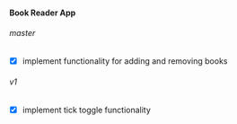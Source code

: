 #### Book Reader App 

###### master
- [x] implement functionality for adding and removing books

###### v1 
- [x] implement tick toggle functionality